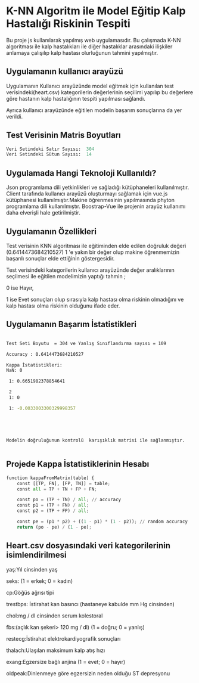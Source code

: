 # K-NN Algoritm  ile Model Eğitip Kalp Hastalığı Riskinin Tespiti
Bu proje js kullanılarak yapılmış web uygulamasıdır.
Bu çalışmada K-NN algoritması ile kalp hastalıkları ile diğer hastalıklar arasındaki ilişkiler anlamaya çalışılıp kalp hastası olurluğunun tahmini yapılmıştır.

## Uygulamanın kullanıcı arayüzü
Uygulamanın Kullanıcı arayüzünde model eğitmek için kullanılan test verisindeki(heart.csv) kategorilerin değerlerinin seçilimi yapılıp bu değerlere göre hastanın kalp hastalığının tespiti yapılması sağlandı.

Ayrıca kullanıcı arayüzünde eğitilen modelin başarım sonuçlarına da yer verildi.
## Test Verisinin Matris Boyutları
```python
Veri Setindeki Satır Sayısı:  304
Veri Setindeki Sütun Sayısı:  14

 ```
## Uygulamada Hangi Teknoloji Kullanıldı?

Json programlama dili yetkinlikleri  ve sağladığı kütüphaneleri kullanılmıştır. Client tarafında kullanıcı arayüzü oluşturmayı sağlamak için vue.js   kütüphanesi kullanılmıştır.Makine öğrenmesinin yapılmasında phyton programlama dili kullanılmıştır.
Boostrap-Vue ile projenin arayüz  kullanımı daha elverişli hale getirilmiştir. 

## Uygulamanın Özellikleri

 Test verisinin KNN algoritması ile eğitiminden elde edilen doğruluk değeri (0.6414473684210527) 1 'e yakın bir değer olup  makine öğrenmemizin başarılı sonuçlar elde ettiğinin göstergesidir.

Test verisindeki kategorilerin  kullanıcı arayüzünde değer aralıklarının seçilmesi ile eğitilen modelimizin yaptığı tahmin ;

0 ise Hayır, 

1 ise Evet sonuçları olup sırasıyla kalp hastası olma riskinin olmadığını  ve kalp hastası olma riskinin olduğunu ifade eder.
## Uygulamanın Başarım İstatistikleri


```bash

Test Seti Boyutu  = 304 ve Yanlış Sınıflandırma sayısı = 109

Accuracy : 0.6414473684210527

Kappa İstatistikleri: 
NaN: 0

 1: 0.6651982378854641

 2
 1: 0

 1: -0.0033003300329998357





```


## 

```python
Modelin doğruluğunun kontrolü  karışıklık matrisi ile sağlanmıştır.



```

## Projede Kappa İstatistiklerinin Hesabı
```python
function kappaFromMatrix(table) {
    const [[TP, FN], [FP, TN]] = table;
    const all = TP + TN + FP + FN;

    const po = (TP + TN) / all; // accuracy
    const p1 = (TP + FN) / all;
    const p2 = (TP + FP) / all;

    const pe = (p1 * p2) + ((1 - p1) * (1 - p2)); // random accuracy
    return (po - pe) / (1 - pe);

```

## Heart.csv dosyasındaki veri kategorilerinin  isimlendirilmesi
yaş:Yıl cinsinden yaş 

seks:  (1 = erkek; 0 = kadın)

cp:Göğüs ağrısı tipi

trestbps:
İstirahat kan basıncı (hastaneye kabulde mm Hg cinsinden)

chol:mg / dl cinsinden serum kolestoral

fbs:(açlık kan şekeri> 120 mg / dl) (1 = doğru; 0 = yanlış)

restecg:İstirahat elektrokardiyografik sonuçları

thalach:Ulaşılan maksimum kalp atış hızı

exang:Egzersize bağlı anjina (1 = evet; 0 = hayır)

oldpeak:Dinlenmeye göre egzersizin neden olduğu ST depresyonu

